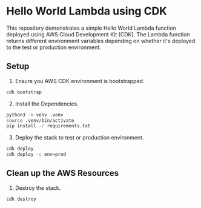 # Hello World Lambda using CDK

This repository demonstrates a simple Hello World Lambda function deployed using AWS Cloud Development Kit (CDK). The Lambda function returns different environment variables depending on whether it's deployed to the test or production environment.

## Setup

1. Ensure you AWS CDK environment is bootstrapped.
```bash
cdk bootstrap
```

2. Install the Dependencies.
```bash
python3 -m venv .venv
source .venv/bin/activate
pip install -r requirements.txt
```

3. Deploy the stack to test or production environment.
```bash
cdk deploy
cdk deploy -c env=prod
```

## Clean up the AWS Resources

1. Destroy the stack.
```bash
cdk destroy
```

